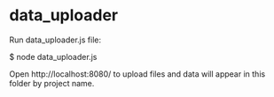 # data_uploader

Run data_uploader.js file:

$ node data_uploader.js

Open http://localhost:8080/ to upload files
and data will appear in this folder by project name.
